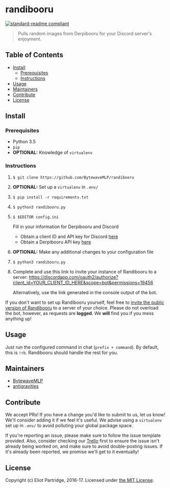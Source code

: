 # randibooru

[![standard-readme compliant](https://img.shields.io/badge/readme%20style-standard-brightgreen.svg?style=flat-square)](https://github.com/RichardLitt/standard-readme)

> Pulls random images from Derpibooru for your Discord server's enjoyment.

## Table of Contents

- [Install](#install)
    - [Prerequisites](#prerequisites)
    - [Instructions](#instructions)
- [Usage](#usage)
- [Maintainers](#maintainers)
- [Contribute](#contribute)
- [License](#license)

## Install

### Prerequisites

- Python 3.5
- `pip`
- **OPTIONAL:** Knowledge of `virtualenv`

### Instructions

1. `$ git clone https://github.com/BytewaveMLP/randibooru`
2. **OPTIONAL:** Set up a `virtualenv` in `.env/`
3. `$ pip install -r requirements.txt`
4. `$ python3 randibooru.py`
5. `$ $EDITOR config.ini`

    Fill in your information for Derpibooru and Discord
    - Obtain a client ID and API key for Discord [here](https://discordapp.com/developers/applications/me)
    - Obtain a Derpibooru API key [here](https://derpibooru.org/users/edit)

6. **OPTIONAL:** Make any additional changes to your configuration file
7. `$ python3 randibooru.py`
8. Complete and use this link to invite your instance of Randibooru to a server: https://discordapp.com/oauth2/authorize?client_id=YOUR_CLIENT_ID_HERE&scope=bot&permissions=19456

    Alternatively, use the link generated in the console output of the bot.

If you don't want to set up Randibooru yourself, feel free to [invite the public version of Randibooru](https://discordapp.com/oauth2/authorize?client_id=206203876095950850&scope=bot&permissions=19456) to a server of your choice. Please do not overload the bot, however, as requests are **logged**. We **will** find you if you mess anything up!

## Usage

Just run the configured command in chat (`prefix + command`). By default, this is `!rb`. Randibooru should handle the rest for you.

## Maintainers

- [BytewaveMLP](https://github.com/BytewaveMLP)
- [antigravities](https://alexandra.moe/)

## Contribute

We accept PRs! If you have a change you'd like to submit to us, let us know! We'll consider adding it if we feel it's useful. We advise using a `virtualenv` set up in `.env/` to avoid polluting your global package space.

If you're reporting an issue, please make sure to follow the issue template provided. Also, consider checking our [Trello](https://trello.com/b/stNAQarK/randibooru) first to ensure the issue isn't already being worked on, and make sure to avoid double-posting issues. If it's already been reported, we promise we'll get to it eventually!

## License

Copyright (c) Eliot Partridge, 2016-17. Licensed under [the MIT License](/LICENSE).
